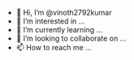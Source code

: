 - 👋 Hi, I’m @vinoth2792kumar
- 👀 I’m interested in ...
- 🌱 I’m currently learning ...
- 💞️ I’m looking to collaborate on ...
- 📫 How to reach me ...

<!---
vinoth2792kumar/vinoth2792kumar is a ✨ special ✨ repository because its `README.md` (this file) appears on your GitHub profile.
You can click the Preview link to take a look at your changes.
--->
